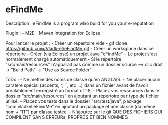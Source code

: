 eFindMe
=======

Description : eFindMe is a program who build for you your e-reputation

Plugin : 
	- M2E - Maven Integration for Eclipse

Pour lancer le projet : 
	- Créer un répertoire vide
	- git clone https://github.com/Vladk-el/eFindMe.git
	- Créer un workspace dans ce répertoire
	- Créer (via Eclipse) un projet Java "eFindMe"
	- Le projet s'est normalement chargé automatiquement
	- Si le répertoire "src/main/resources" n'apparait pas comme un dossier source ==> clic droit -> "Build Path" -> "Use as Source Folder"

ToDo : 
	- Ne mettre des noms de classe qu'en ANGLAIS.
	- Ne placer aucun caratère spécial (accents, ^, ¨, etc ...) dans un fichier avant de l'avoir préalablement enregistré au format utf-8.
	- Placez vos ressources dans le dossier "src/main/resources" en ajoutant un répertoire par type de fichier utilisé.
	- Placez vos tests dans le dossier "src/test/java", package "com.vladkel.eFindMe" en ajoutant un package et une classe (du même nom + "IT") par classe testée.
	- N'ajoutez sur le git QUE DES FICHIERS QUI COMPILENT SANS ERREURs, PROPRES ET BIEN NOMMES
